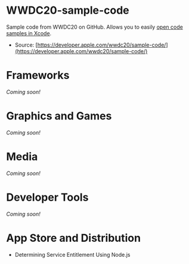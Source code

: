 # WWDC20-sample-code
Sample code from WWDC20 on GitHub. Allows you to easily [open code samples in Xcode](https://github.blog/2017-06-05-clone-in-xcode/).
- Source: [https://developer.apple.com/wwdc20/sample-code/](https://developer.apple.com/wwdc20/sample-code/)

# Frameworks
*Coming soon!*

# Graphics and Games
*Coming soon!*

# Media
*Coming soon!*

# Developer Tools
*Coming soon!*

# App Store and Distribution
- Determining Service Entitlement Using Node.js
